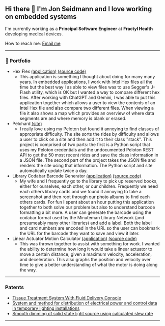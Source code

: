 ## Hi there 👋 I'm Jon Seidmann and I love working on embedded systems

I'm currently working as a **Principal Software Engineer** at **Fractyl Health** developing medical devices.

How to reach me: [Email me](mailto:seidmann@gmail.com)

---
### 📂 Portfolio
- Hex Flex [(application)](https://seidleroni.github.io/Hex-Flex-Web/) [(source code)](https://github.com/seidleroni/Hex-Flex-Web)
    - This application is something I thought about doing for many many years. In embedded applications, I work with Intel Hex files all the time but the best way I as able to view files was to use Segger's J-Flash utility, which is OK but I wanted a way to compare different hex files. After working with ChatGPT and Gemini, I was able to put this application together which allows a user to view the contents of an Intel Hex file and also compare two different files. When viewing a file it also shows a map which provides an overview of where data segments are and where memory is blank or erased.
- Pelohard [(site)](https://pelohard.com/)
    - I really love using my Peloton but found it annoying to find classes of appropriate difficulty. The site sorts the rides by difficulty and allows a user to click on a site and then add it to their class "stack". This project is comprised of two parts: the first is a Python script that uses my Peloton credentials and the undocumented Peloton REST API to get the 50 most recent rides and save the class information in a JSON file. The second part of the project takes the JSON file and renders the site using that information.  The Python script and site automatically update twice a day.
- Library Codabar Barcode Generator [(application)](https://seidleroni.github.io/library-codabar-generator/) [(source code)](https://github.com/seidleroni/library-codabar-generator)
    - My wife and I frequently go to the library to pick up reserved books, either for ourselves, each other, or our children. Frequently we need each others library cards and we found it annoying to take a screenshot and then root through our photo albums to find each others cards. For fun I spent about an hour putting this application together to both solve our problem but also to understand barcode formatting a bit more. A user can generate the barcode using the codabar format used by the Minuteman Library Network (and presumeably many other libraries) and add a label. Both the label and card numbers are encoded in the URL so the user can bookmark the URL for the barcode they want to save and view it later.
- Linear Actuator Motion Calculator [(application)](https://seidleroni.github.io/Linear-actuator/) [(source code)](https://github.com/seidleroni/Linear-actuator)
    - This was thrown together to assist with something for work. I wanted the ability to determine how long it would take a linear actuator to move a certain distance, given a maximum velocity, acceleration, and deceleration. This also graphs the position and velocity over time to give a better understanding of what the motor is doing along the way.
---
### Patents
- [Tissue Treatment System With Fluid Delivery Console](https://ppubs.uspto.gov/api/patents/html/20230346451?source=US-PGPUB&requestToken=eyJzdWIiOiI1NWMxZmJjMS00NzRmLTQwMjEtYmU0Ni03NWUyN2ZkZDgzNTUiLCJ2ZXIiOiI0Y2ZkNzIzMy1lM2NmLTRmMmUtYWUwMS05NjFkMDc0YzM2OGMiLCJleHAiOjB9)
- [System and method for distribution of electrical power and control data in temporary lighting installations](https://ppubs.uspto.gov/api/patents/html/10079506?source=USPAT&requestToken=eyJzdWIiOiI1NWMxZmJjMS00NzRmLTQwMjEtYmU0Ni03NWUyN2ZkZDgzNTUiLCJ2ZXIiOiI0Y2ZkNzIzMy1lM2NmLTRmMmUtYWUwMS05NjFkMDc0YzM2OGMiLCJleHAiOjB9)
- [Smooth dimming of solid state light source using calculated slew rate](https://ppubs.uspto.gov/api/patents/html/8975820?source=USPAT&requestToken=eyJzdWIiOiI1NWMxZmJjMS00NzRmLTQwMjEtYmU0Ni03NWUyN2ZkZDgzNTUiLCJ2ZXIiOiI0Y2ZkNzIzMy1lM2NmLTRmMmUtYWUwMS05NjFkMDc0YzM2OGMiLCJleHAiOjB9)
---
<!--
**seidleroni/seidleroni** is a ✨ _special_ ✨ repository because its `README.md` (this file) appears on your GitHub profile.

Here are some ideas to get you started:

- 🔭 I’m currently working on ...
- 🌱 I’m currently learning ...
- 👯 I’m looking to collaborate on ...
- 🤔 I’m looking for help with ...
- 💬 Ask me about ...
- 📫 How to reach me: ...
- 😄 Pronouns: ...
- ⚡ Fun fact: ...
-->

